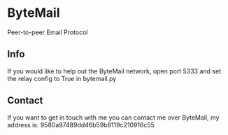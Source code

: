 ByteMail
========

Peer-to-peer Email Protocol

Info
----

If you would like to help out the ByteMail network, open port 5333 and set the relay config to True in bytemail.py

Contact
--------

If you want to get in touch with me you can contact me over ByteMail, my address is: 9580a97489dd46b59b8119c210916c55
